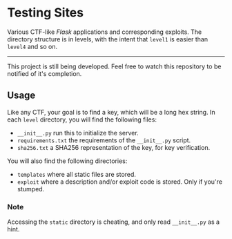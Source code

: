 # Testing Sites
Various CTF-like _Flask_ applications and corresponding exploits. The directory
structure is in levels, with the intent that `level1` is easier than `level4`
and so on.

---

This project is still being developed. Feel free to watch this repository to be
notified of it's completion.

## Usage

Like any CTF, your goal is to find a key, which will be a long hex string. In
each `level` directory, you will find the following files:

- `__init__.py` run this to initialize the server.
- `requirements.txt` the requirements of the `__init__.py` script.
- `sha256.txt` a SHA256 representation of the key, for key verification.

You will also find the following directories:

- `templates` where all static files are stored.
- `exploit` where a description and/or exploit code is stored. Only if you're
stumped.

### Note

Accessing the `static` directory is cheating, and only read `__init__.py` as a
hint.
